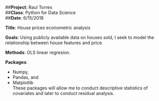 ##**Project**: Raul Torres  
##**Class**: Python for Data Science  
##**Date**: 6/15/2018  

**Title**: House prices econometric analysis  

**Goals**: Using publicly available data on houses sold, I seek to model the relationship between house features and price.  

**Methods**: OLS linear regresion.  

**Packages**:  
  * Numpy,  
  * Pandas, and   
  * Matplotlib  
These packages will allow me to conduct descriptive statistics of covariates and later to conduct residual analysis.  




